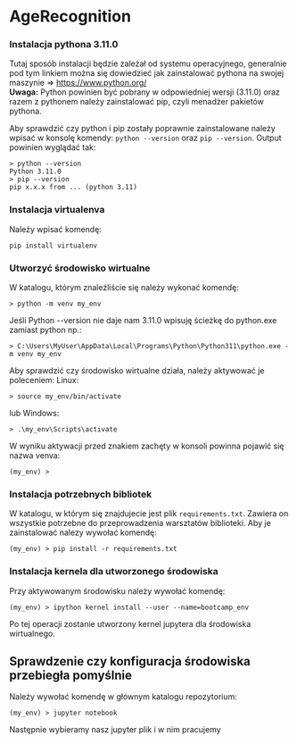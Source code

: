 # AgeRecognition

### Instalacja pythona 3.11.0

Tutaj sposób instalacji będzie zależał od systemu operacyjnego, generalnie pod tym linkiem można się dowiedzieć jak zainstalować pythona na swojej maszynie ⇒ https://www.python.org/  
**Uwaga:** Python powinien być pobrany w odpowiedniej wersji (3.11.0) oraz razem z pythonem należy zainstalować pip, czyli menadżer pakietów pythona.

Aby sprawdzić czy python i pip zostały poprawnie zainstalowane należy wpisać w konsolę komendy:
```python --version``` oraz ```pip --version```.
Output powinien wyglądać tak:
```
> python --version
Python 3.11.0
> pip --version
pip x.x.x from ... (python 3.11)
```

### Instalacja virtualenva

Należy wpisać komendę:
```
pip install virtualenv
```

### Utworzyć środowisko wirtualne

W katalogu, którym znaleźliście się należy wykonać komendę:
```
> python -m venv my_env
```
Jeśli Python --version nie daje nam 3.11.0 wpisuję ścieżkę do python.exe zamiast python np.:
```
> C:\Users\MyUser\AppData\Local\Programs\Python\Python311\python.exe -m venv my_env
```


Aby sprawdzić czy środowisko wirtualne działa, należy aktywować je poleceniem:
Linux:
```
> source my_env/bin/activate
```
lub
Windows:
```
> .\my_env\Scripts\activate
```

W wyniku aktywacji przed znakiem zachęty w konsoli powinna pojawić się nazwa venva:
```
(my_env) >
```

### Instalacja potrzebnych bibliotek

W katalogu, w którym się znajdujecie jest plik `requirements.txt`. Zawiera on wszystkie potrzebne do przeprowadzenia warsztatów biblioteki. Aby je zainstalować nalezy wywołać komendę:
```
(my_env) > pip install -r requirements.txt
```

### Instalacja kernela dla utworzonego środowiska

Przy aktywowanym środowisku należy wywołać komendę:
```
(my_env) > ipython kernel install --user --name=bootcamp_env
```
Po tej operacji zostanie utworzony kernel jupytera dla środowiska wirtualnego.

## Sprawdzenie czy konfiguracja środowiska przebiegła pomyślnie
Należy wywołać komendę w głównym katalogu repozytorium:
```
(my_env) > jupyter notebook
```

Następnie wybieramy nasz jupyter plik i w nim pracujemy